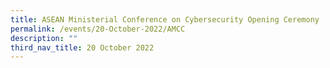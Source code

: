 ```yaml
---
title: ASEAN Ministerial Conference on Cybersecurity Opening Ceremony
permalink: /events/20-October-2022/AMCC
description: ""
third_nav_title: 20 October 2022
---
```

